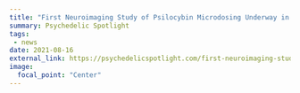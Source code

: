 ```yaml
---
title: "First Neuroimaging Study of Psilocybin Microdosing Underway in Sydney"
summary: Psychedelic Spotlight
tags:
 - news
date: 2021-08-16
external_link: https://psychedelicspotlight.com/first-neuroimaging-study-psilocybin-microdosing-underway-sydney-australia/
image:
  focal_point: "Center"
---
```

